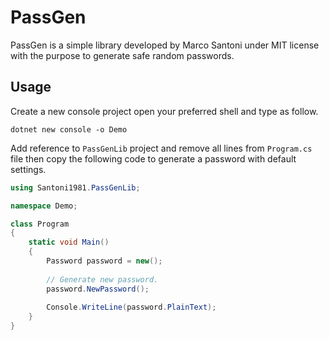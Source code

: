 # PassGen
PassGen is a simple library developed by Marco Santoni under MIT license with the purpose to generate safe random passwords.

## Usage

Create a new console project open your preferred shell and type as follow.

```shell
dotnet new console -o Demo
```

Add reference to `PassGenLib` project and remove all lines from `Program.cs` file then copy the following code to generate a password with default settings.

```csharp
using Santoni1981.PassGenLib;

namespace Demo;

class Program
{
    static void Main()
    {
        Password password = new();
        
        // Generate new password.
        password.NewPassword();
        
        Console.WriteLine(password.PlainText);
    }
}
```
